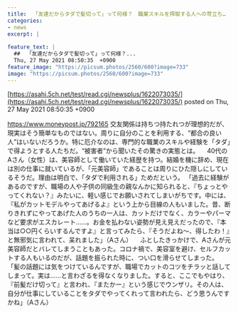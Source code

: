 ```yaml
---
title:  「友達だからタダで髪切って」って何様？　職業スキルを搾取する人への苛立ち…  
categories:
- news
excerpt: |
  
feature_text: |
  ##  「友達だからタダで髪切って」って何様？...
  Thu, 27 May 2021 08:50:35  +0900
feature_image: "https://picsum.photos/2560/600?image=733"
image: "https://picsum.photos/2560/600?image=733"
---
```


[https://asahi.5ch.net/test/read.cgi/newsplus/1622073035/](https://asahi.5ch.net/test/read.cgi/newsplus/1622073035/)
posted on Thu, 27 May 2021 08:50:35  +0900

<!--more-->

https://www.moneypost.jp/792165 交友関係は持ちつ持たれつが理想的だが、現実はそう簡単なものではない。周りに自分のことを利用する、“都合の良い人”はいないだろうか。特に厄介なのは、専門的な職業のスキルや経験を「タダ」で得ようとする人たちだ。“被害者”から聞いたその驚きの実態とは。 　40代のAさん（女性）は、美容師として働いていた経歴を持つ。結婚を機に辞め、現在は別の仕事に就いているが、「元美容師」であることは周りにひた隠しにしているそうだ。理由は明白で、「タダで利用される」ためだという。 「過去に経験があるのですが、職場の人や子供の同級生の親なんかに知られると、『ちょっとやってくれない？』みたいに、軽い感じでお願いされてしまいがちです。中には、『私がカットモデルやってあげるよ』という上から目線の人もいました。昔、断りきれずにやってあげた人のうちの一人は、カットだけでなく、カラーやパーマなど要求がエスカレート……。お金を払わない姿勢が見え見えだったので、『本当は○○円くらいするんですよ』と言ってみたら、『そうだよね〜、得したわ！』と無邪気に言われて、呆れました」（Aさん） 　ふとしたきっかけで、Aさんが元美容師だとバレてしまうこともあった。コロナ禍で、美容室を避け、セルフカットする人もいるのだが、話題を振られた時に、つい口を滑らせてしまった。 「髪の話題には気をつけているんですが、職場でカットのコツをチラッと話してしまって。実は……と言わざるを得なくなりました。すると、ここでもやはり、『前髪だけ切って』と言われ、『またかー』という感じでウンザリ。その人は、自分が仕事にしていることをタダでやってくれって言われたら、どう思うんですかね」（Aさん）
